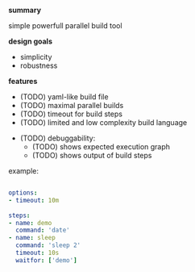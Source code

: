 **summary**

simple powerfull parallel build tool

**design goals**

- simplicity
- robustness

**features**
- (TODO) yaml-like build file
- (TODO) maximal parallel builds
- (TODO) timeout for build steps
- (TODO) limited and low complexity build language
* (TODO) debuggability:
  - (TODO) shows expected execution graph
  - (TODO) shows output of build steps


example:

```yaml

options:
- timeout: 10m
  
steps:
- name: demo
  command: 'date'
- name: sleep
  command: 'sleep 2'
  timeout: 10s
  waitfor: ['demo']
```